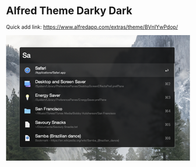 # Alfred Theme Darky Dark 

Quick add link: https://www.alfredapp.com/extras/theme/BVnIYwPdop/

![](preview.png)